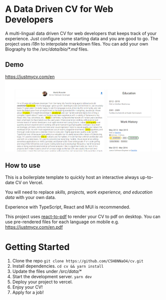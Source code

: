 # A Data Driven CV for Web Developers

A multi-lingual data driven CV for web developers that keeps track of your experience. Just configure some starting data and you are good to go. The project uses _i18n_ to interpolate markdown files. You can add your own Biography to the _/src/data/bio/\*.md_ files.

## Demo

https://justmycv.com/en
![alt text](public/ss.png 'Screenshot')

## How to use

This is a boilerplate template to quickly host an interactive always up-to-date CV on Vercel.

You will need to replace _skills, projects, work experience, and education data_ with your own data.

Experience with TypeScript, React and MUI is recommended.

This project uses [react-to-pdf](https://www.npmjs.com/package/react-to-pdf) to render your CV to pdf on desktop. You can use pre-rendered files for each language on mobile e.g. https://justmycv.com/en.pdf

# Getting Started

1. Clone the repo `git clone https://github.com/C5H8NNaO4/cv.git`
2. Install dependencies. `cd cv && yarn install`
3. Update the files under _/src/data/\*_
4. Start the development server. `yarn dev`
5. Deploy your project to vercel.
6. Enjoy your CV!
7. Apply for a job!